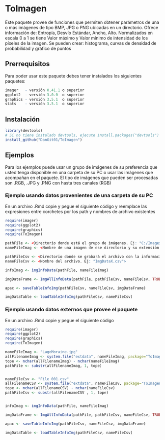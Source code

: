 # ToImagen

Este paquete provee de funciones que permiten obtener parámetros de una o más imágenes de tipo BMP, JPG o PNG ubicadas en un directorio.
Ofrece información de: Entropía, Desvío Estándar, Ancho, Alto.
Normalizados en escala 0 a 1 se tiene Valor máximo y Valor mínimo de intensidad de los píxeles de la imagen.
Se pueden crear: histograma, curvas de densidad de probabilidad y gráfico de puntos


## Prerrequisitos

Para poder usar este paquete debes tener instalados los siguientes paquetes:
```r
imager   - versión 0.41.1 o superior
ggplot2  - versión 3.0.0  o superior
graphics - versión 3.5.1  o superior
stats    - versión 3.5.1  o superior

```

## Instalación
```r
library(devtools)
# Si no tiene instalado devtools, ejecute install.packages("devtools")
install_github("DanGit01/ToImagen")

```


## Ejemplos
Para los ejemplos puede usar un grupo de imágenes de su preferencia que usted tenga disponible en una carpeta de su PC o usar las imágenes que acompañan en el paquete.
El tipo de imágenes que pueden ser procesadas son .RGB, .JPG y .PNG con hasta tres canales (RGB)


### Ejemplo usando datos provenientes de una carpeta de su PC
En un archivo .Rmd copie y pegue el siguiente código y reemplace las expresiones entre corchetes por los path y nombres de archivo existentes

```r
require(imager) 
require(ggplot2)
require(graphics)
require(ToImagen)

pathFile <- <Directorio donde está el grupo de imágenes. Ej: "C:/Images">
nameFileImag <- <Nombre de una imagen de ese directorio y su extensión. Ej: "Nube.jpg">

pathFileCsv <- <Directorio donde se grabará el archivo con la información. Ej: "C:/scv">
nameFileCsv <- <Nombre del archivo. Ej: "ImgDataX.csv">

infoImag <- imgInfoData(pathFile, nameFileImag)

imgDataFrame <- ImgAllInfoData(pathFile, pathFileCsv, nameFileCsv, TRUE, TRUE)

apac <- saveTableInfoImg(pathFileCsv, nameFileCsv, imgDataFrame)

imgDataTable <- loadTableInfoImg(pathFileCsv, nameFileCsv)

```

### Ejemplo usando datos externos que provee el paquete
En un archivo .Rmd copie y pegue el siguiente código

```r
require(imager) 
require(ggplot2)
require(graphics)
require(ToImagen)

nameFileImag <- "LagoMoraine.jpg"
allFilenameImag <- system.file("extdata", nameFileImag, package="ToImagen", mustWork = TRUE)
tope <- nchar(allFilenameImag) - nchar(nameFileImag)
pathFile <- substr(allFilenameImag, 1, tope)


nameFileCsv <- "File_001.csv"
allFilenameCSV <- system.file("extdata", nameFileCsv, package="ToImagen", mustWork = TRUE)
tope <- nchar(allFilenameCSV) - nchar(nameFileCsv)
pathFileCsv <- substr(allFilenameCSV , 1, tope)


infoImag <- imgInfoData(pathFile, nameFileImag)

imgDataFrame <- ImgAllInfoData(pathFile, pathFileCsv, nameFileCsv, TRUE, TRUE)

apac <- saveTableInfoImg(pathFileCsv, nameFileCsv, imgDataFrame)

imgDataTable <- loadTableInfoImg(pathFileCsv, nameFileCsv)

```
